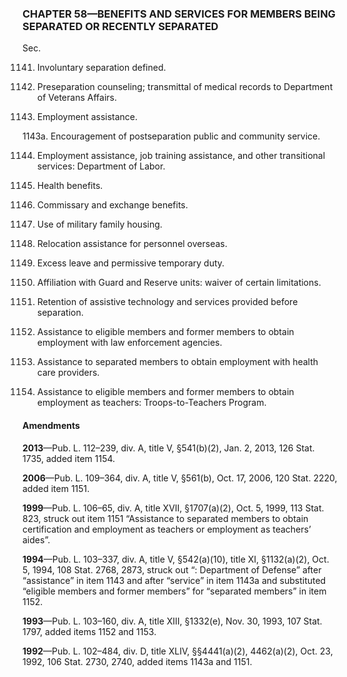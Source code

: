 ### **CHAPTER 58—BENEFITS AND SERVICES FOR MEMBERS BEING SEPARATED OR RECENTLY SEPARATED** ###

Sec.

1141. Involuntary separation defined.

1142. Preseparation counseling; transmittal of medical records to Department of Veterans Affairs.

1143. Employment assistance.

1143a. Encouragement of postseparation public and community service.

1144. Employment assistance, job training assistance, and other transitional services: Department of Labor.

1145. Health benefits.

1146. Commissary and exchange benefits.

1147. Use of military family housing.

1148. Relocation assistance for personnel overseas.

1149. Excess leave and permissive temporary duty.

1150. Affiliation with Guard and Reserve units: waiver of certain limitations.

1151. Retention of assistive technology and services provided before separation.

1152. Assistance to eligible members and former members to obtain employment with law enforcement agencies.

1153. Assistance to separated members to obtain employment with health care providers.

1154. Assistance to eligible members and former members to obtain employment as teachers: Troops-to-Teachers Program.

#### Amendments ####

**2013**—Pub. L. 112–239, div. A, title V, §541(b)(2), Jan. 2, 2013, 126 Stat. 1735, added item 1154.

**2006**—Pub. L. 109–364, div. A, title V, §561(b), Oct. 17, 2006, 120 Stat. 2220, added item 1151.

**1999**—Pub. L. 106–65, div. A, title XVII, §1707(a)(2), Oct. 5, 1999, 113 Stat. 823, struck out item 1151 “Assistance to separated members to obtain certification and employment as teachers or employment as teachers’ aides”.

**1994**—Pub. L. 103–337, div. A, title V, §542(a)(10), title XI, §1132(a)(2), Oct. 5, 1994, 108 Stat. 2768, 2873, struck out “: Department of Defense” after “assistance” in item 1143 and after “service” in item 1143a and substituted “eligible members and former members” for “separated members” in item 1152.

**1993**—Pub. L. 103–160, div. A, title XIII, §1332(e), Nov. 30, 1993, 107 Stat. 1797, added items 1152 and 1153.

**1992**—Pub. L. 102–484, div. D, title XLIV, §§4441(a)(2), 4462(a)(2), Oct. 23, 1992, 106 Stat. 2730, 2740, added items 1143a and 1151.